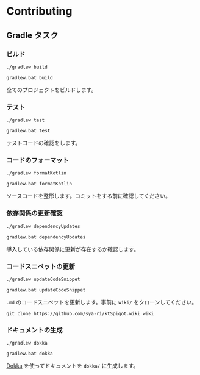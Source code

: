 # Contributing

## Gradle タスク

### ビルド

```shell
./gradlew build

gradlew.bat build
```

全てのプロジェクトをビルドします。

### テスト

```shell
./gradlew test

gradlew.bat test
```

テストコードの確認をします。

### コードのフォーマット

```shell
./gradlew formatKotlin

gradlew.bat formatKotlin
```

ソースコードを整形します。コミットをする前に確認してください。

### 依存関係の更新確認

```shell
./gradlew dependencyUpdates

gradlew.bat dependencyUpdates
```

導入している依存関係に更新が存在するか確認します。

### コードスニペットの更新

```shell
./gradlew updateCodeSnippet

gradlew.bat updateCodeSnippet
```

`.md` のコードスニペットを更新します。事前に `wiki/` をクローンしてください。

```shell
git clone https://github.com/sya-ri/ktSpigot.wiki wiki
```

### ドキュメントの生成

```shell
./gradlew dokka

gradlew.bat dokka
```

[Dokka](https://github.com/Kotlin/dokka) を使ってドキュメントを `dokka/` に生成します。
